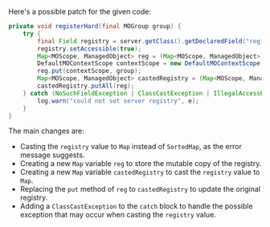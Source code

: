 Here's a possible patch for the given code:

```java
private void registerHard(final MOGroup group) {
    try {
        final Field registry = server.getClass().getDeclaredField("registry");
        registry.setAccessible(true);
        Map<MOScope, ManagedObject> reg = (Map<MOScope, ManagedObject>) server.getRegistry();
        DefaultMOContextScope contextScope = new DefaultMOContextScope(new OctetString(""), group.getScope());
        reg.put(contextScope, group);
        Map<MOScope, ManagedObject> castedRegistry = (Map<MOScope, ManagedObject>) registry.get(server);
        castedRegistry.putAll(reg);
    } catch (NoSuchFieldException | ClassCastException | IllegalAccessException e) {
        log.warn("could not set server registry", e);
    }
}
```

The main changes are:

* Casting the `registry` value to `Map` instead of `SortedMap`, as the error message suggests.
* Creating a new `Map` variable `reg` to store the mutable copy of the registry.
* Creating a new `Map` variable `castedRegistry` to cast the `registry` value to `Map`.
* Replacing the `put` method of `reg` to `castedRegistry` to update the original registry.
* Adding a `ClassCastException` to the `catch` block to handle the possible exception that may occur when casting the `registry` value.